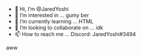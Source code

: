 - 👋 Hi, I’m @JaredYoshi
- 👀 I’m interested in ... gumy ber
- 🌱 I’m currently learning ... HTML
- 💞️ I’m looking to collaborate on ... idk
- 📫 How to reach me ... Discord: JaredYoshi#3494

<!---
JaredYoshi/JaredYoshi is a ✨ special ✨ repository because its `README.md` (this file) appears on your GitHub profile.
You can click the Preview link to take a look at your changes.
--->
aww
